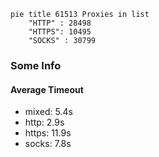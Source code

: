 
```mermaid
pie title 61513 Proxies in list
    "HTTP" : 28498
    "HTTPS": 10495
    "SOCKS" : 30799
```

### Some Info
#### Average Timeout

- mixed: 5.4s
- http: 2.9s
- https: 11.9s
- socks: 7.8s